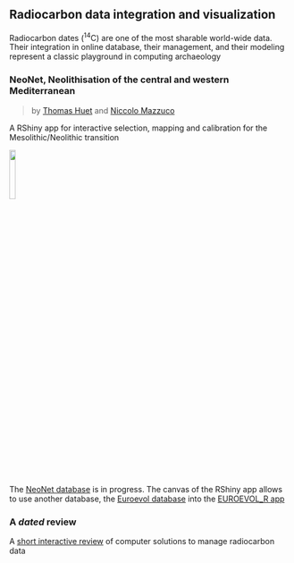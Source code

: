 ## Radiocarbon data integration and visualization

Radiocarbon dates (<sup>14</sup>C) are one of the most sharable world-wide data. Their integration in online database, their management, and their modeling represent a classic playground in computing archaeology

### NeoNet, Neolithisation of the central and western Mediterranean
> by [Thomas Huet](mailto:thomashuet7@gmail.com) and [Niccolo Mazzuco](nicco.mazzucco@gmail.com)

A RShiny app for interactive selection, mapping and calibration for the Mesolithic/Neolithic transition

[<img src="/docs/imgs/panel_map.png" align="center" style="width: 15%; height: 15%"/>](https://neolithic.shinyapps.io/NeoNet/)

The [NeoNet database](https://zoometh.github.io/C14/neonet) is in progress. The canvas of the RShiny app allows to use another database, the [Euroevol database](http://discovery.ucl.ac.uk/1469811/) into the [EUROEVOL_R app](https://neolithic.shinyapps.io/Euroevol_R/)   

### A *dated* review

A [short interactive review](https://neolithic.shinyapps.io/C14review/) of computer solutions to manage radiocarbon data

